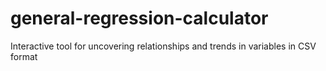 # general-regression-calculator
Interactive tool for uncovering relationships and trends in variables in CSV format
